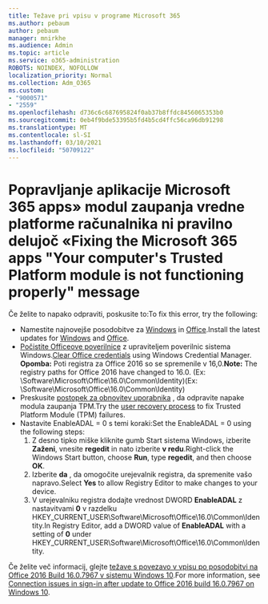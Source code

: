 ```yaml
---
title: Težave pri vpisu v programe Microsoft 365
ms.author: pebaum
author: pebaum
manager: mnirkhe
ms.audience: Admin
ms.topic: article
ms.service: o365-administration
ROBOTS: NOINDEX, NOFOLLOW
localization_priority: Normal
ms.collection: Adm_O365
ms.custom:
- "9000571"
- "2559"
ms.openlocfilehash: d736c6c687695824f0ab37b8ffdc8456065353b0
ms.sourcegitcommit: 0eb4f9bde53395b5fd4b5cd4ffc56ca96db91298
ms.translationtype: MT
ms.contentlocale: sl-SI
ms.lasthandoff: 03/10/2021
ms.locfileid: "50709122"
---
```

# <a name="fixing-the-microsoft-365-apps-your-computers-trusted-platform-module-is-not-functioning-properly-message"></a><span data-ttu-id="696f5-102">Popravljanje aplikacije Microsoft 365 apps» modul zaupanja vredne platforme računalnika ni pravilno delujoč «</span><span class="sxs-lookup"><span data-stu-id="696f5-102">Fixing the Microsoft 365 apps "Your computer's Trusted Platform module is not functioning properly" message</span></span>

<span data-ttu-id="696f5-103">Če želite to napako odpraviti, poskusite to:</span><span class="sxs-lookup"><span data-stu-id="696f5-103">To fix this error, try the following:</span></span>

- <span data-ttu-id="696f5-104">Namestite najnovejše posodobitve za [Windows](https://support.microsoft.com/help/4027667/windows-10-update) in [Office](https://support.office.com/article/update-office-and-your-computer-with-microsoft-update-2ab296f3-7f03-43a2-8e50-46de917611c5).</span><span class="sxs-lookup"><span data-stu-id="696f5-104">Install the latest updates for [Windows](https://support.microsoft.com/help/4027667/windows-10-update) and [Office](https://support.office.com/article/update-office-and-your-computer-with-microsoft-update-2ab296f3-7f03-43a2-8e50-46de917611c5).</span></span>
- <span data-ttu-id="696f5-105">[Počistite Officeove poverilnice](https://docs.microsoft.com/office/troubleshoot/office-suite-issues/another-account-already-signed-in#step-4-clear-cached-credentials-on-the-computer) z upraviteljem poverilnic sistema Windows.</span><span class="sxs-lookup"><span data-stu-id="696f5-105">[Clear Office credentials](https://docs.microsoft.com/office/troubleshoot/office-suite-issues/another-account-already-signed-in#step-4-clear-cached-credentials-on-the-computer) using Windows Credential Manager.</span></span><br/>
    <span data-ttu-id="696f5-106">**Opomba:** Poti registra za Office 2016 so se spremenile v 16,0.</span><span class="sxs-lookup"><span data-stu-id="696f5-106">**Note:** The registry paths for Office 2016 have changed to 16.0.</span></span> <span data-ttu-id="696f5-107">(Ex: \Software\Microsoft\Office\16.0\Common\Identity\)</span><span class="sxs-lookup"><span data-stu-id="696f5-107">(Ex: \Software\Microsoft\Office\16.0\Common\Identity\)</span></span>
- <span data-ttu-id="696f5-108">Preskusite [postopek za obnovitev uporabnika](https://docs.microsoft.com/office365/troubleshoot/administration/connection-issue-when-sign-in-office-2016#symptom-2) , da odpravite napake modula zaupanja TPM.</span><span class="sxs-lookup"><span data-stu-id="696f5-108">Try the [user recovery process](https://docs.microsoft.com/office365/troubleshoot/administration/connection-issue-when-sign-in-office-2016#symptom-2) to fix Trusted Platform Module (TPM) failures.</span></span>
- <span data-ttu-id="696f5-109">Nastavite EnableADAL = 0 s temi koraki:</span><span class="sxs-lookup"><span data-stu-id="696f5-109">Set the EnableADAL = 0 using the following steps:</span></span>  
    1. <span data-ttu-id="696f5-110">Z desno tipko miške kliknite gumb Start sistema Windows, izberite **Zaženi**, vnesite **regedit** in nato izberite **v redu**.</span><span class="sxs-lookup"><span data-stu-id="696f5-110">Right-click the Windows Start button, choose **Run**, type **regedit**, and then choose **OK**.</span></span>
    2. <span data-ttu-id="696f5-111">Izberite **da** , da omogočite urejevalnik registra, da spremenite vašo napravo.</span><span class="sxs-lookup"><span data-stu-id="696f5-111">Select **Yes** to allow Registry Editor to make changes to your device.</span></span>
    3. <span data-ttu-id="696f5-112">V urejevalniku registra dodajte vrednost DWORD **EnableADAL** z nastavitvami **0** v razdelku HKEY_CURRENT_USER\Software\Microsoft\Office\16.0\Common\Identity.</span><span class="sxs-lookup"><span data-stu-id="696f5-112">In Registry Editor, add a DWORD value of **EnableADAL** with a setting of **0** under HKEY_CURRENT_USER\Software\Microsoft\Office\16.0\Common\Identity.</span></span>

<span data-ttu-id="696f5-113">Če želite več informacij, glejte [težave s povezavo v vpisu po posodobitvi na Office 2016 Build 16.0.7967 v sistemu Windows 10](https://docs.microsoft.com/office365/troubleshoot/administration/connection-issue-when-sign-in-office-2016).</span><span class="sxs-lookup"><span data-stu-id="696f5-113">For more information, see [Connection issues in sign-in after update to Office 2016 build 16.0.7967 on Windows 10](https://docs.microsoft.com/office365/troubleshoot/administration/connection-issue-when-sign-in-office-2016).</span></span>